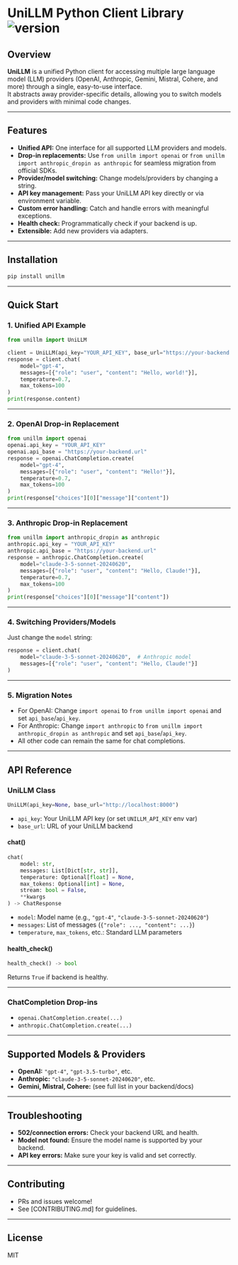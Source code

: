 # UniLLM Python Client Library ![version](https://img.shields.io/badge/version-0.1.0-blue)

## Overview

**UniLLM** is a unified Python client for accessing multiple large language model (LLM) providers (OpenAI, Anthropic, Gemini, Mistral, Cohere, and more) through a single, easy-to-use interface.  
It abstracts away provider-specific details, allowing you to switch models and providers with minimal code changes.

---

## Features

- **Unified API:** One interface for all supported LLM providers and models.
- **Drop-in replacements:** Use `from unillm import openai` or `from unillm import anthropic_dropin as anthropic` for seamless migration from official SDKs.
- **Provider/model switching:** Change models/providers by changing a string.
- **API key management:** Pass your UniLLM API key directly or via environment variable.
- **Custom error handling:** Catch and handle errors with meaningful exceptions.
- **Health check:** Programmatically check if your backend is up.
- **Extensible:** Add new providers via adapters.

---

## Installation

```sh
pip install unillm
```

---

## Quick Start

### 1. **Unified API Example**

```python
from unillm import UniLLM

client = UniLLM(api_key="YOUR_API_KEY", base_url="https://your-backend.url")
response = client.chat(
    model="gpt-4",
    messages=[{"role": "user", "content": "Hello, world!"}],
    temperature=0.7,
    max_tokens=100
)
print(response.content)
```

---

### 2. **OpenAI Drop-in Replacement**

```python
from unillm import openai
openai.api_key = "YOUR_API_KEY"
openai.api_base = "https://your-backend.url"
response = openai.ChatCompletion.create(
    model="gpt-4",
    messages=[{"role": "user", "content": "Hello!"}],
    temperature=0.7,
    max_tokens=100
)
print(response["choices"][0]["message"]["content"])
```

---

### 3. **Anthropic Drop-in Replacement**

```python
from unillm import anthropic_dropin as anthropic
anthropic.api_key = "YOUR_API_KEY"
anthropic.api_base = "https://your-backend.url"
response = anthropic.ChatCompletion.create(
    model="claude-3-5-sonnet-20240620",
    messages=[{"role": "user", "content": "Hello, Claude!"}],
    temperature=0.7,
    max_tokens=100
)
print(response["choices"][0]["message"]["content"])
```

---

### 4. **Switching Providers/Models**

Just change the `model` string:
```python
response = client.chat(
    model="claude-3-5-sonnet-20240620",  # Anthropic model
    messages=[{"role": "user", "content": "Hello, Claude!"}]
)
```

---

### 5. **Migration Notes**
- For OpenAI: Change `import openai` to `from unillm import openai` and set `api_base`/`api_key`.
- For Anthropic: Change `import anthropic` to `from unillm import anthropic_dropin as anthropic` and set `api_base`/`api_key`.
- All other code can remain the same for chat completions.

---

## API Reference

### **UniLLM Class**

```python
UniLLM(api_key=None, base_url="http://localhost:8000")
```
- `api_key`: Your UniLLM API key (or set `UNILLM_API_KEY` env var)
- `base_url`: URL of your UniLLM backend

#### **chat()**
```python
chat(
    model: str,
    messages: List[Dict[str, str]],
    temperature: Optional[float] = None,
    max_tokens: Optional[int] = None,
    stream: bool = False,
    **kwargs
) -> ChatResponse
```
- `model`: Model name (e.g., `"gpt-4"`, `"claude-3-5-sonnet-20240620"`)
- `messages`: List of messages (`{"role": ..., "content": ...}`)
- `temperature`, `max_tokens`, etc.: Standard LLM parameters

#### **health_check()**
```python
health_check() -> bool
```
Returns `True` if backend is healthy.

---

### **ChatCompletion Drop-ins**
- `openai.ChatCompletion.create(...)`
- `anthropic.ChatCompletion.create(...)`

---

## Supported Models & Providers

- **OpenAI:** `"gpt-4"`, `"gpt-3.5-turbo"`, etc.
- **Anthropic:** `"claude-3-5-sonnet-20240620"`, etc.
- **Gemini, Mistral, Cohere:** (see full list in your backend/docs)

---

## Troubleshooting

- **502/connection errors:** Check your backend URL and health.
- **Model not found:** Ensure the model name is supported by your backend.
- **API key errors:** Make sure your key is valid and set correctly.

---

## Contributing

- PRs and issues welcome!
- See [CONTRIBUTING.md] for guidelines.

---

## License

MIT 